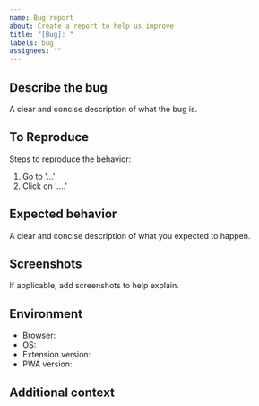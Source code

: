 ```yaml
---
name: Bug report
about: Create a report to help us improve
title: "[Bug]: "
labels: bug
assignees: ""
---
```


## Describe the bug
A clear and concise description of what the bug is.

## To Reproduce
Steps to reproduce the behavior:
1. Go to '...'
2. Click on '....'

## Expected behavior
A clear and concise description of what you expected to happen.

## Screenshots
If applicable, add screenshots to help explain.

## Environment
- Browser:
- OS:
- Extension version:
- PWA version:

## Additional context

